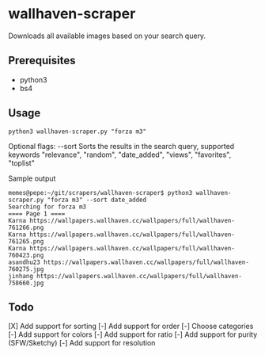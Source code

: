 # wallhaven-scraper

Downloads all available images based on your search query.

## Prerequisites
* python3
* bs4

## Usage
```
python3 wallhaven-scraper.py "forza m3"
```
Optional flags:
--sort  Sorts the results in the search query, supported keywords "relevance", "random", "date_added", "views", "favorites", "toplist"


Sample output
```
memes@pepe:~/git/scrapers/wallhaven-scraper$ python3 wallhaven-scraper.py "forza m3" --sort date_added
Searching for forza m3
==== Page 1 ====
Karna https://wallpapers.wallhaven.cc/wallpapers/full/wallhaven-761266.png
Karna https://wallpapers.wallhaven.cc/wallpapers/full/wallhaven-761265.png
Karna https://wallpapers.wallhaven.cc/wallpapers/full/wallhaven-760423.png
asandhu23 https://wallpapers.wallhaven.cc/wallpapers/full/wallhaven-760275.jpg
jinhang https://wallpapers.wallhaven.cc/wallpapers/full/wallhaven-758660.jpg

```

## Todo
[X] Add support for sorting
[-] Add support for order
[-] Choose categories
[-] Add support for colors
[-] Add support for ratio
[-] Add support for purity (SFW/Sketchy)
[-] Add support for resolution


